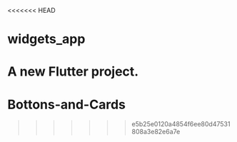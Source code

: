 <<<<<<< HEAD
# widgets_app

A new Flutter project.
=======
# Bottons-and-Cards
>>>>>>> e5b25e0120a4854f6ee80d47531808a3e82e6a7e
